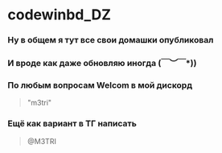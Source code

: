 # codewinbd_DZ
### Ну в общем я тут все свои домашки опубликовал
### И вроде как даже обновляю иногда \(￣︶￣*\))

### По любым вопросам Welcom в мой дискорд 
> "m3tri"
### Ещё как вариант в ТГ написать 
> @M3TRI
